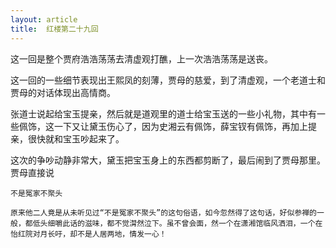 ```yaml
---
layout: article
title:  红楼第二十九回
---
```


这一回是整个贾府浩浩荡荡去清虚观打醮，上一次浩浩荡荡是送丧。

这一回的一些细节表现出王熙凤的刻薄，贾母的慈爱，到了清虚观，一个老道士和贾母的对话体现出高情商。

张道士说起给宝玉提亲，然后就是道观里的道士给宝玉送的一些小礼物，其中有一些佩饰，这一下又让黛玉伤心了，因为史湘云有佩饰，薛宝钗有佩饰，再加上提亲，很快就和宝玉吵起来了。

这次的争吵动静非常大，黛玉把宝玉身上的东西都剪断了，最后闹到了贾母那里。贾母直接说

```
不是冤家不聚头
```

````
原来他二人竟是从未听见过“不是冤家不聚头”的这句俗语，如今忽然得了这句话，好似参禅的一般，都低头细嚼此话的滋味，都不觉潸然泣下。虽不曾会面，然一个在潇湘馆临风洒泪，一个在怡红院对月长吁，却不是人居两地，情发一心！
````
